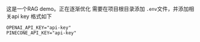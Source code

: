 这是一个RAG demo。正在逐渐优化
需要在项目根目录添加 `.env`文件，并添加相关api key
格式如下
```
OPENAI_API_KEY="api-key"
PINECONE_API_KEY="api-key"
```